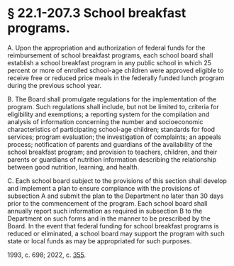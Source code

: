 # § 22.1-207.3 School breakfast programs.

<p>A. Upon the appropriation and authorization of federal funds for the reimbursement of school breakfast programs, each school board shall establish a school breakfast program in any public school in which 25 percent or more of enrolled school-age children were approved eligible to receive free or reduced price meals in the federally funded lunch program during the previous school year.</p><p>B. The Board shall promulgate regulations for the implementation of the program. Such regulations shall include, but not be limited to, criteria for eligibility and exemptions; a reporting system for the compilation and analysis of information concerning the number and socioeconomic characteristics of participating school-age children; standards for food services; program evaluation; the investigation of complaints; an appeals process; notification of parents and guardians of the availability of the school breakfast program; and provision to teachers, children, and their parents or guardians of nutrition information describing the relationship between good nutrition, learning, and health.</p><p>C. Each school board subject to the provisions of this section shall develop and implement a plan to ensure compliance with the provisions of subsection A and submit the plan to the Department no later than 30 days prior to the commencement of the program. Each school board shall annually report such information as required in subsection B to the Department on such forms and in the manner to be prescribed by the Board. In the event that federal funding for school breakfast programs is reduced or eliminated, a school board may support the program with such state or local funds as may be appropriated for such purposes.</p><p>1993, c. 698; 2022, c. <a href='http://lis.virginia.gov/cgi-bin/legp604.exe?221+ful+CHAP0355'>355</a>.</p>